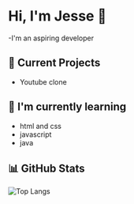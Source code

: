 # Hi, I'm Jesse 👋

-I'm an aspiring developer

## 🔭 Current Projects
- Youtube clone

## 🌱 I'm currently learning
- html and css
- javascript
- java

## 📊 GitHub Stats
![Top Langs](https://github-readme-stats.vercel.app/api/top-langs/?username=JesseMbugua&layout=compact)
